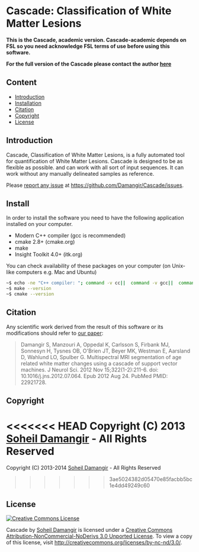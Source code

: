 Cascade: Classification of White Matter Lesions
=======

__This is the Cascade, academic version. Cascade-academic depends on FSL so you need acknowledge FSL terms of use before using this software.__

__For the full version of the Cascade please contact the author [here](http://www.linkedin.com/in/soheildamangir)__


Content
-------
* [Introduction](#introduction)
* [Installation](#install)
* [Citation](#citation)
* [Copyright](#copyright)
* [License](#license)


Introduction
-------
Cascade, Classification of White Matter Lesions, is a fully automated tool for quantification of White Matter Lesions. Cascade is designed to be as flexible as possible. and can work with all sort of input sequences. It can work without any manually delineated samples as reference.

Please [report any issue](https://github.com/Damangir/Cascade/issues) at https://github.com/Damangir/Cascade/issues.

Install
-------
In order to install the software you need to have the following application installed on your computer.

 * Modern C++ compiler (gcc is recommended)
 * cmake 2.8+ (cmake.org)
 * make
 * Insight Toolkit 4.0+ (itk.org)

You can check availability of these packages on your computer (on Unix-like computers e.g. Mac and Ubuntu)
```bash
~$ echo -ne "C++ compiler: "; command -v cc||  command -v gcc||  command -v clang||  command -v c++||  echo "No C++ compiler found"
~$ make --version
~$ cmake --version
```

Citation
-------
Any scientific work derived from the result of this software or its modifications should refer to [our paper](http://www.ncbi.nlm.nih.gov/pubmed/22921728):

> Damangir S, Manzouri A, Oppedal K, Carlsson S, Firbank MJ, Sonnesyn H, Tysnes OB, O'Brien JT, Beyer MK, Westman E, Aarsland D, Wahlund LO, Spulber G. Multispectral MRI segmentation of age related white matter changes using a cascade of support vector machines. J Neurol Sci. 2012 Nov 15;322(1-2):211-6. doi: 10.1016/j.jns.2012.07.064. Epub 2012 Aug 24. PubMed PMID: 22921728.

Copyright
-------
<<<<<<< HEAD
Copyright (C) 2013 [Soheil Damangir](http://www.linkedin.com/in/soheildamangir) - All Rights Reserved
=======
Copyright (C) 2013-2014 [Soheil Damangir](http://www.linkedin.com/in/soheildamangir) - All Rights Reserved
>>>>>>> 3ae5024382d05470e85facbb5bc1e4dd49249c60

License
-------
[![Creative Commons License](https://raw.github.com/Damangir/Cascade/master/license.png "Creative Commons License")](http://creativecommons.org/licenses/by-nc-nd/3.0/)

Cascade by [Soheil Damangir](http://www.linkedin.com/in/soheildamangir) is licensed under a [Creative Commons Attribution-NonCommercial-NoDerivs 3.0 Unported License](http://creativecommons.org/licenses/by-nc-nd/3.0/).
To view a copy of this license, visit http://creativecommons.org/licenses/by-nc-nd/3.0/.

